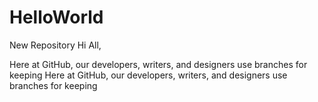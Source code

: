 # HelloWorld
New Repository
Hi All,

Here at GitHub, our developers, writers, and designers use branches for keeping 
Here at GitHub, our developers, writers, and designers use branches for keeping 
